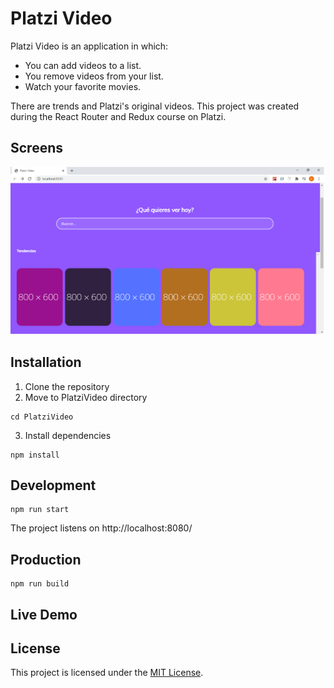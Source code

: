 # Platzi Video

Platzi Video is an application in which:
* You can add videos to a list.
* You remove videos from your list.
* Watch your favorite movies.

There are trends and Platzi's original videos.
This project was created during the React Router and Redux course on Platzi.

## Screens

![Home Screen](https://github.com/DaneliaSanchz/PlatziVideo/blob/master/src/assets/static/Home.png)

## Installation

1. Clone the repository
2. Move to PlatziVideo directory 
```
cd PlatziVideo
```
3. Install dependencies
```
npm install
```

## Development
```
npm run start
```

The project listens on http://localhost:8080/

## Production
```
npm run build
```

## Live Demo

## License

This project is licensed under the [MIT License](https://github.com/DaneliaSanchz/PlatziVideo/blob/master/LICENSE).
